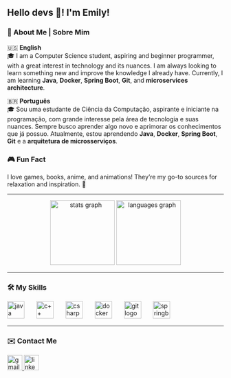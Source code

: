 <h2 align="left">Hello devs 👋! I'm Emily!</h2>

### 🌟 About Me | Sobre Mim  
🇺🇸 **English**  
🎓 I am a Computer Science student, aspiring and beginner programmer, with a great interest in technology and its nuances. I am always looking to learn something new and improve the knowledge I already have. Currently, I am learning **Java**, **Docker**, **Spring Boot**, **Git**, and **microservices architecture**.  

🇧🇷 **Português**  
🎓 Sou uma estudante de Ciência da Computação, aspirante e iniciante na programação, com grande interesse pela área de tecnologia e suas nuances. Sempre busco aprender algo novo e aprimorar os conhecimentos que já possuo. Atualmente, estou aprendendo **Java**, **Docker**, **Spring Boot**, **Git** e a **arquitetura de microsserviços**.  

### 🎮 Fun Fact  
I love games, books, anime, and animations! They’re my go-to sources for relaxation and inspiration. 🚀

---

<div align="center">
  <img src="https://github-readme-stats.vercel.app/api?username=EmilyBalestrin&hide_title=false&hide_rank=false&show_icons=true&include_all_commits=true&count_private=true&disable_animations=false&theme=dracula&locale=en&hide_border=false" height="150" alt="stats graph"  />
  <img src="https://github-readme-stats.vercel.app/api/top-langs?username=EmilyBalestrin&locale=en&hide_title=false&layout=compact&card_width=320&langs_count=5&theme=dracula&hide_border=false" height="150" alt="languages graph"  />
</div>

---

### 🛠️ My Skills  
<div align="left">
  <img src="https://cdn.jsdelivr.net/gh/devicons/devicon/icons/java/java-original.svg" height="40" alt="java logo"  />
  <img width="20" />
  <img src="https://cdn.jsdelivr.net/gh/devicons/devicon/icons/cplusplus/cplusplus-original.svg" height="40" alt="c++ logo"  />
  <img width="20" />
  <img src="https://cdn.jsdelivr.net/gh/devicons/devicon/icons/csharp/csharp-original.svg" height="40" alt="csharp logo"  />
  <img width="20" />
  <img src="https://cdn.jsdelivr.net/gh/devicons/devicon/icons/docker/docker-original.svg" height="40" alt="docker logo"  />
  <img width="20" />
  <img src="https://cdn.jsdelivr.net/gh/devicons/devicon/icons/git/git-original.svg" height="40" alt="git logo"  />
  <img width="20" />
  <img src="https://cdn.jsdelivr.net/gh/devicons/devicon/icons/spring/spring-original.svg" height="40" alt="springboot logo"  />
</div>

---

### ✉️ Contact Me  
<div align="left">
  <a href="mailto:emilyl.balestrin@gmail.com">
    <img src="https://img.shields.io/static/v1?message=Gmail&logo=gmail&label=&color=D14836&logoColor=white&labelColor=&style=for-the-badge" height="35" alt="gmail logo"  />
  </a>
  <a href="https://www.linkedin.com/in/emily-l-balestrin">
    <img src="https://img.shields.io/static/v1?message=LinkedIn&logo=linkedin&label=&color=0077B5&logoColor=white&labelColor=&style=for-the-badge" height="35" alt="linkedin logo"  />
  </a>
</div>

